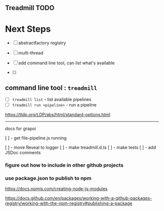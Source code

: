## Treadmill TODO

# Next Steps

- [ ] abstractfactory registry
- [ ] multi-thread

- [ ] add command line tool, can list what's available
- [ ]

## command line tool : `treadmill`

- [ ] `treadmill list` - list available pipelines
- [ ] `treadmill run <pipeline>` - run a pipeline

https://tldp.org/LDP/abs/html/standard-options.html

---

docs for grapoi

[ ] - get file-pipeline.js running

[ ] - move Reveal to logger
[ ] - make treadmill.d.ts
[ ] - make tests
[ ] - add JSDoc comments

### figure out how to include in other github projects

### use package.json to publish to npm

https://docs.npmjs.com/creating-node-js-modules

https://docs.github.com/en/packages/working-with-a-github-packages-registry/working-with-the-npm-registry#publishing-a-package
